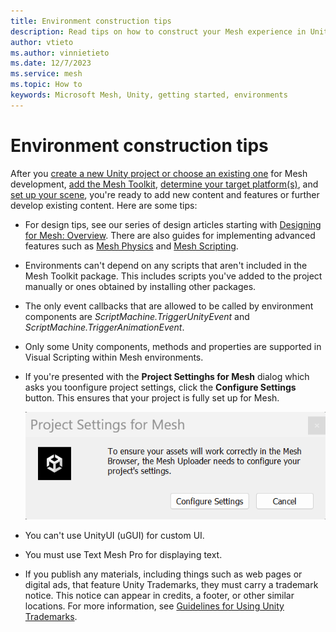```yaml
---
title: Environment construction tips
description: Read tips on how to construct your Mesh experience in Unity.
author: vtieto
ms.author: vinnietieto
ms.date: 12/7/2023
ms.service: mesh
ms.topic: How to
keywords: Microsoft Mesh, Unity, getting started, environments
---
```


# Environment construction tips

After you [create a new Unity project or choose an existing one](./create-a-new-project-or-update.md) for Mesh development, [add the Mesh Toolkit](./add-the-mesh-toolkit-package.md), [determine your target platform(s)](./build-for-single-and-multiple-platforms.md), and [set up your scene](./set-up-your-scene.md), you're ready to add new content and features or further develop existing content. Here are some tips:

- For design tips, see our series of design articles starting with [Designing for Mesh: Overview](../../develop/design/overview.md). There are also guides for implementing advanced features such as [Mesh Physics](../enhance-your-environment/physics/mesh-physics-overview.md) and [Mesh Scripting](../../develop/script-your-scene-logic/mesh-scripting-overview.md).

- Environments can't depend on any scripts that aren't included in the Mesh Toolkit package. This includes scripts you've added to the project manually or ones obtained by installing other packages.

- The only event callbacks that are allowed to be called by environment components are _ScriptMachine.TriggerUnityEvent_ and _ScriptMachine.TriggerAnimationEvent_.

- Only some Unity components, methods and properties are supported in Visual Scripting within Mesh environments.

- If you're presented with the **Project Settinghs for Mesh** dialog which asks you toonfigure project settings, click the **Configure Settings** button. This ensures that your project is fully set up for Mesh.

    ![A screenshot of Project Settings for Mesh button which enables you to fully set up your project for Mesh.](../../media/build-your-basic-environment/004-project-settings-for-mesh-dialog.png)

- You can't use UnityUI (uGUI) for custom UI.

- You must use Text Mesh Pro for displaying text.

- If you publish any materials, including things such as web pages or digital ads, that feature Unity Trademarks, they must carry a trademark notice. This notice can appear in credits, a footer, or other similar locations. For more information, see [Guidelines for Using Unity Trademarks](https://unity.com/legal/branding-trademarks).

